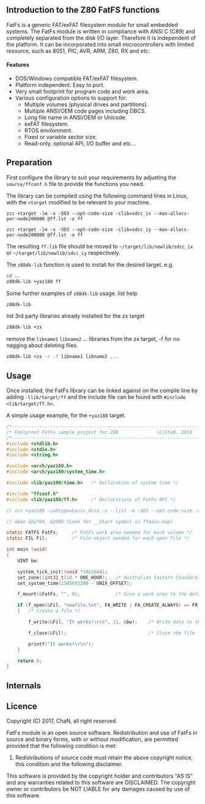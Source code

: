 ## Introduction to the Z80 FatFS functions

FatFs is a generic FAT/exFAT filesystem module for small embedded systems. The FatFs module is written in compliance with ANSI C (C89) and completely separated from the disk I/O layer. Therefore it is independent of the platform. It can be incorporated into small microcontrollers with limited resource, such as 8051, PIC, AVR, ARM, Z80, RX and etc.

#### Features
<ul>
 <li>DOS/Windows compatible FAT/exFAT filesystem.</li>
 <li>Platform independent. Easy to port.</li>
 <li>Very small footprint for program code and work area.</li>
 <li>Various configuration options to support for:
  <ul>
   <li>Multiple volumes (physical drives and partitions).</li>
   <li>Multiple ANSI/OEM code pages including DBCS.</li>
   <li>Long file name in ANSI/OEM or Unicode.</li>
   <li>exFAT filesystem.</li>
   <li>RTOS envilonment.</li>
   <li>Fixed or variable sector size.</li>
   <li>Read-only, optional API, I/O buffer and etc...</li>
  </ul>
 </li>
</ul>

## Preparation

First configure the library to suit your requirements by adjusting the `source/ffconf.h` file to provide the functions you need.

The library can be compiled using the following command lines in Linux, with the `+target` modified to be relevant to your machine.

`zcc +target -lm -x -SO3 --opt-code-size -clib=sdcc_ix --max-allocs-per-node200000 @ff.lst -o ff`

`zcc +target -lm -x -SO3 --opt-code-size -clib=sdcc_iy --max-allocs-per-node200000 @ff.lst -o ff`

The resulting `ff.lib` file should be moved to `~/target/lib/newlib/sdcc_ix` or `~/target/lib/newlib/sdcc_iy` respectively.

The `z88dk-lib` function is used to install for the desired target. e.g.

```bash
cd ..
z88dk-lib +yaz180 ff
```

Some further examples of `z88dk-lib` usage.
list help
```bash
z88dk-lib
```
list 3rd party libraries already installed for the zx target
```bash
z88dk-lib +zx
```
remove the `libname1` `libname2` ... libraries from the zx target, -f for no nagging about deleting files.
```bash
z88dk-lib +zx -r -f libname1 libname2 ...
```

## Usage

Once installed, the FatFs library can be linked against on the compile line by adding `-llib/target/ff` and the include file can be found with `#include <lib/target/ff.h>`.

A simple usage example, for the `+yaz180` target.

```c
/*----------------------------------------------------------------------*/
/* Foolproof FatFs sample project for Z80              (C)ChaN, 2014    */
/*----------------------------------------------------------------------*/
#include <stdlib.h>
#include <stdio.h>
#include <string.h>

#include <arch/yaz180.h>
#include <arch/yaz180/system_time.h>

#include <lib/yaz180/time.h>   /* Declaration of system time */

#include "ffconf.h"
#include <lib/yaz180/ff.h>     /* Declarations of FatFs API */

// zcc +yaz180 -subtype=basic_dcio -v --list -m -SO3 --opt-code-size -clib=sdcc_iy -llib/yaz180/time -llib/yaz180/ff --max-allocs-per-node200000 ffmain.c -o ffmain -create-app

// doke &h2704, &2900 (Look for __Start symbol in ffmain.map)

static FATFS FatFs;		/* FatFs work area needed for each volume */
static FIL Fil;			/* File object needed for each open file */

int main (void)
{
	UINT bw;

    system_tick_init((void *)0x2044);
    set_zone((int32_t)10 * ONE_HOUR);   /* Australian Eastern Standard Time */
    set_system_time(1505695200 - UNIX_OFFSET);

	f_mount(&FatFs, "", 0);	            /* Give a work area to the default drive */

	if (f_open(&Fil, "newfile.txt", FA_WRITE | FA_CREATE_ALWAYS) == FR_OK)
	{	/* Create a file */

		f_write(&Fil, "It works!\r\n", 11, &bw);	/* Write data to the file */

		f_close(&Fil);								/* Close the file */

		printf("It works!\r\n");
	}

	return 0;
}

```

## Internals


## Licence

Copyright (C) 2017, ChaN, all right reserved.

FatFs module is an open source software. Redistribution and use of FatFs in source and binary forms, with or without modification, are permitted provided that the following condition is met:

1. Redistributions of source code must retain the above copyright notice, this condition and the following disclaimer.

This software is provided by the copyright holder and contributors "AS IS" and any warranties related to this software are DISCLAIMED. The copyright owner or contributors be NOT LIABLE for any damages caused by use of this software.
